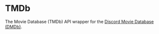 # TMDb

The Movie Database (TMDb) API wrapper for the [Discord Movie Database (DMDb)](https://github.com/discord-movie-database/DMDb).
